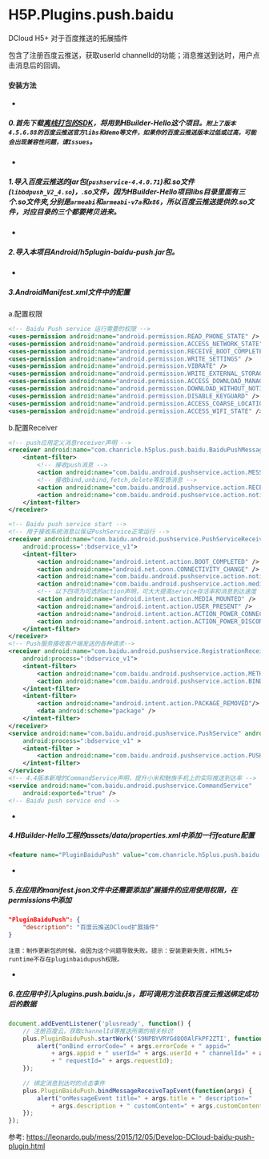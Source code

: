 # H5P.Plugins.push.baidu
DCloud H5+ 对于百度推送的拓展插件

包含了注册百度云推送，获取userId channelId的功能；消息推送到达时，用户点击消息后的回调。

#### 安装方法

-

##### 0.首先下载[离线打包的SDK](http://ask.dcloud.net.cn/article/103)，将用到HBuilder-Hello这个项目。`附上了版本4.5.6.88的百度云推送官方libs和demo等文件，如果你的百度云推送版本过低或过高，可能会出现兼容性问题，请Issues`。

-

##### 1.导入百度云推送的jar包(`pushservice-4.4.0.71`)和.so文件(`libbdpush_V2_4.so`)，.so文件，因为HBuilder-Hello项目libs目录里面有三个.so文件夹,分别是`armeabi`和`armeabi-v7a`和`x86`，所以百度云推送提供的.so文件，对应目录的三个都要拷贝进来。

-

##### 2.导入本项目Android/h5plugin-baidu-push.jar包。

-

##### 3.AndroidManifest.xml文件中的配置
a.配置权限

```xml
<!-- Baidu Push service 运行需要的权限 -->
<uses-permission android:name="android.permission.READ_PHONE_STATE" />
<uses-permission android:name="android.permission.ACCESS_NETWORK_STATE" />
<uses-permission android:name="android.permission.RECEIVE_BOOT_COMPLETED" />
<uses-permission android:name="android.permission.WRITE_SETTINGS" />
<uses-permission android:name="android.permission.VIBRATE" />
<uses-permission android:name="android.permission.WRITE_EXTERNAL_STORAGE" />
<uses-permission android:name="android.permission.ACCESS_DOWNLOAD_MANAGER"/>
<uses-permission android:name="android.permission.DOWNLOAD_WITHOUT_NOTIFICATION" />
<uses-permission android:name="android.permission.DISABLE_KEYGUARD" />
<uses-permission android:name="android.permission.ACCESS_COARSE_LOCATION" />
<uses-permission android:name="android.permission.ACCESS_WIFI_STATE" />
```

b.配置Receiver

```xml
<!-- push应用定义消息receiver声明 -->
<receiver android:name="com.chanricle.h5plus.push.baidu.BaiduPushMessageReceiver">
    <intent-filter>
        <!-- 接收push消息 -->
        <action android:name="com.baidu.android.pushservice.action.MESSAGE" />
        <!-- 接收bind,unbind,fetch,delete等反馈消息 -->
        <action android:name="com.baidu.android.pushservice.action.RECEIVE" />
        <action android:name="com.baidu.android.pushservice.action.notification.CLICK" />
    </intent-filter>
</receiver>

<!-- Baidu push service start -->
<!-- 用于接收系统消息以保证PushService正常运行 -->
<receiver android:name="com.baidu.android.pushservice.PushServiceReceiver"
    android:process=":bdservice_v1">
    <intent-filter>
        <action android:name="android.intent.action.BOOT_COMPLETED" />
        <action android:name="android.net.conn.CONNECTIVITY_CHANGE" />
        <action android:name="com.baidu.android.pushservice.action.notification.SHOW" />
        <action android:name="com.baidu.android.pushservice.action.media.CLICK" />
        <!-- 以下四项为可选的action声明，可大大提高service存活率和消息到达速度 -->
        <action android:name="android.intent.action.MEDIA_MOUNTED" />
        <action android:name="android.intent.action.USER_PRESENT" />
        <action android:name="android.intent.action.ACTION_POWER_CONNECTED" />
        <action android:name="android.intent.action.ACTION_POWER_DISCONNECTED" />
    </intent-filter>
</receiver>
<!-- Push服务接收客户端发送的各种请求-->
<receiver android:name="com.baidu.android.pushservice.RegistrationReceiver"
    android:process=":bdservice_v1">
    <intent-filter>
        <action android:name="com.baidu.android.pushservice.action.METHOD" />
        <action android:name="com.baidu.android.pushservice.action.BIND_SYNC" />
    </intent-filter>
    <intent-filter>
        <action android:name="android.intent.action.PACKAGE_REMOVED"/>
        <data android:scheme="package" />
    </intent-filter>
</receiver>
<service android:name="com.baidu.android.pushservice.PushService" android:exported="true"
    android:process=":bdservice_v1" >
    <intent-filter >
        <action android:name="com.baidu.android.pushservice.action.PUSH_SERVICE"/>
    </intent-filter>
</service>
<!-- 4.4版本新增的CommandService声明，提升小米和魅族手机上的实际推送到达率 -->
<service android:name="com.baidu.android.pushservice.CommandService"
    android:exported="true" />
<!-- Baidu push service end -->
```

-

##### 4.HBuilder-Hello工程的assets/data/properties.xml中添加一行feature配置

```xml
<feature name="PluginBaiduPush" value="com.chanricle.h5plus.push.baidu.BaiduPushManager" />
```    

-

##### 5.在应用的manifest.json文件中还需要添加扩展插件的应用使用权限，在permissions中添加

```json
"PluginBaiduPush": {
    "description": "百度云推送DCloud扩展插件"
}
```

`注意：制作更新包的时候，会因为这个问题导致失败。提示：安装更新失败，HTML5+ runtime不存在pluginbaidupush权限。`

-

##### 6.在应用中引入plugins.push.baidu.js，即可调用方法获取百度云推送绑定成功后的数据

```javascript
document.addEventListener('plusready', function() {
    // 注册百度云，获取channelId等推送所需的相关标识
    plus.PluginBaiduPush.startWork('S9NPBYVRYGd8O0AlFkPF2ZTI', function(args) {
    	alert("onBind errorCode=" + args.errorCode + " appid="
            + args.appid + " userId=" + args.userId + " channelId=" + args.channelId
            + " requestId=" + args.requestId);
    });
    
    // 绑定消息到达时的点击事件
    plus.PluginBaiduPush.bindMessageReceiveTapEvent(function(args) {
    	alert("onMessageEvent title=" + args.title + " description="
            + args.description + " customContent=" + args.customContent);
    });
});
```

参考: https://leonardo.pub/mess/2015/12/05/Develop-DCloud-baidu-push-plugin.html
